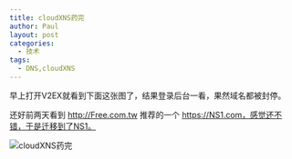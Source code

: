 ```yaml
---
title: cloudXNS药完
author: Paul
layout: post
categories:
  - 技术
tags:
  - DNS,cloudXNS
---
```


早上打开V2EX就看到下面这张图了，结果登录后台一看，果然域名都被封停。

还好前两天看到 http://Free.com.tw 推荐的一个 https://NS1.com，感觉还不错，于是迁移到了NS1。

![cloudXNS药完](http://img.hz.mk/2017-0709/cloudXNS.jpg)